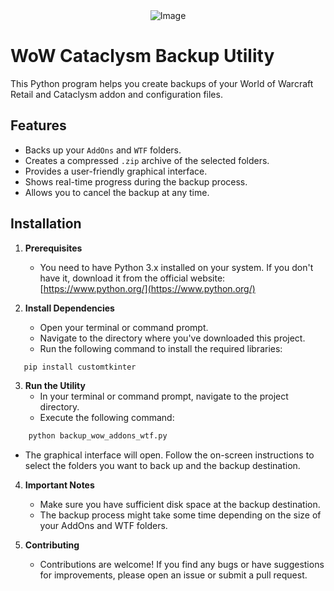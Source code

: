 <div align="center">
  <img src="[https://github.com/user-attachments/assets/a1fdec57-c9a7-4240-b259-feca3b81882c" alt="Image" />
</div>

# WoW Cataclysm Backup Utility

This Python program helps you create backups of your World of Warcraft Retail and Cataclysm addon and configuration files.

## Features

   * Backs up your `AddOns` and `WTF` folders.
   * Creates a compressed `.zip` archive of the selected folders.
   * Provides a user-friendly graphical interface.
   * Shows real-time progress during the backup process.
   * Allows you to cancel the backup at any time.

## Installation

1. **Prerequisites**
   * You need to have Python 3.x installed on your system. If you don't have it, download it from the official website: [https://www.python.org/](https://www.python.org/)

2. **Install Dependencies**
   * Open your terminal or command prompt.
   * Navigate to the directory where you've downloaded this project.
   * Run the following command to install the required libraries:

```bash
   pip install customtkinter
```
    
3. **Run the Utility**
   * In your terminal or command prompt, navigate to the project directory.
   * Execute the following command:

```bash
    python backup_wow_addons_wtf.py 
```
   * The graphical interface will open. Follow the on-screen instructions to select the folders you want to back up and the backup destination.

4. **Important Notes**
   * Make sure you have sufficient disk space at the backup destination.
   * The backup process might take some time depending on the size of your AddOns and WTF folders.

6. **Contributing**
   * Contributions are welcome! If you find any bugs or have suggestions for improvements, please open an issue or submit a pull request.

